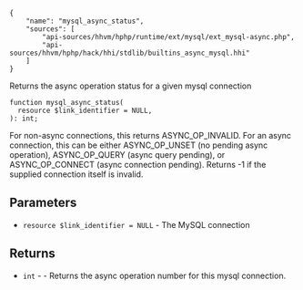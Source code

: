 ``` yamlmeta
{
    "name": "mysql_async_status",
    "sources": [
        "api-sources/hhvm/hphp/runtime/ext/mysql/ext_mysql-async.php",
        "api-sources/hhvm/hphp/hack/hhi/stdlib/builtins_async_mysql.hhi"
    ]
}
```




Returns the async operation status for a given mysql connection




``` Hack
function mysql_async_status(
  resource $link_identifier = NULL,
): int;
```




For
non-async connections, this returns ASYNC_OP_INVALID. For an async
connection, this can be either ASYNC_OP_UNSET (no pending async operation),
ASYNC_OP_QUERY (async query pending), or ASYNC_OP_CONNECT (async connection
pending). Returns -1 if the supplied connection itself is invalid.




## Parameters




+ ` resource $link_identifier = NULL ` - The MySQL connection




## Returns




* ` int ` - - Returns the async operation number for this mysql connection.
<!-- HHAPIDOC -->
